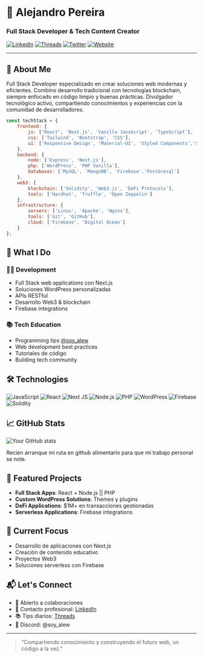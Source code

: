 # 👋 Alejandro Pereira
### Full Stack Developer & Tech Content Creator

[![LinkedIn](https://img.shields.io/badge/LinkedIn-0077B5?style=for-the-badge&logo=linkedin&logoColor=white)](https://linkedin.com/in/soy_alew)
[![Threads](https://img.shields.io/badge/Threads-000000?style=for-the-badge&logo=Threads&logoColor=white)](https://www.threads.net/@soy_alew)
[![Twitter](https://img.shields.io/badge/Twitter-1DA1F2?style=for-the-badge&logo=twitter&logoColor=white)](https://twitter.com/alew140)
[![Website](https://img.shields.io/badge/website-000000?style=for-the-badge&logo=About.me&logoColor=white)](https://alew140.com)

---

## 🚀 About Me
Full Stack Developer especializado en crear soluciones web modernas y eficientes. Combino desarrollo tradicional con tecnologías blockchain, siempre enfocado en código limpio y buenas prácticas. Divulgador tecnológico activo, compartiendo conocimientos y experiencias con la comunidad de desarrolladores.

```javascript
const techStack = {
    frontend: {
        js: ['React', 'Next.js', 'Vanilla JavaScript', 'TypeScript'],
        css: ['Tailwind', 'Bootstrap', 'CSS'],
        ui: ['Responsive Design', 'Material-UI', 'Styled Components','Shadcn']
    },
    backend: {
        node: ['Express', 'Next.js'],
        php: ['WordPress', 'PHP Vanilla'],
        databases: ['MySQL', 'MongoDB', 'Firebase','PostGresql']
    },
    web3: {
        blockchain: ['Solidity', 'Web3.js', 'DeFi Protocols'],
        tools: ['Hardhat', 'Truffle', 'Open Zeppelin']
    },
    infrastructure: {
        servers: ['Linux', 'Apache', 'Nginx'],
        tools: ['Git', 'GitHub'],
        cloud: ['Firebase', 'Digital Ocean']
    }
};
```

## 💼 What I Do

### 👨‍💻 Development
- Full Stack web applications con Next.js
- Soluciones WordPress personalizadas
- APIs RESTful
- Desarrollo Web3 & blockchain
- Firebase integrations

### 📚 Tech Education
- Programming tips [@soy_alew](https://www.threads.net/@soy_alew)
- Web development best practices
- Tutoriales de código
- Building tech community

## 🛠️ Technologies
![JavaScript](https://img.shields.io/badge/javascript-%23323330.svg?style=flat&logo=javascript&logoColor=%23F7DF1E)
![React](https://img.shields.io/badge/react-%2320232a.svg?style=flat&logo=react&logoColor=%2361DAFB)
![Next JS](https://img.shields.io/badge/Next-black?style=flat&logo=next.js&logoColor=white)
![Node.js](https://img.shields.io/badge/node.js-6DA55F?style=flat&logo=node.js&logoColor=white)
![PHP](https://img.shields.io/badge/php-%23777BB4.svg?style=flat&logo=php&logoColor=white)
![WordPress](https://img.shields.io/badge/WordPress-%23117AC9.svg?style=flat&logo=WordPress&logoColor=white)
![Firebase](https://img.shields.io/badge/firebase-%23039BE5.svg?style=flat&logo=firebase)
![Solidity](https://img.shields.io/badge/Solidity-%23363636.svg?style=flat&logo=solidity&logoColor=white)

## 📈 GitHub Stats
![Your GitHub stats](https://github-readme-stats.vercel.app/api?username=alew140&show_icons=true&theme=radical)

Recien arranque mi ruta en github alimentarlo para que mi trabajo personal se note.

## 🌟 Featured Projects
- **Full Stack Apps**: React + Node.js || PHP
- **Custom WordPress Solutions**: Themes y plugins
- **DeFi Applications**: $1M+ en transacciones gestionadas
- **Serverless Applications**: Firebase integrations

## 🎯 Current Focus
- Desarrollo de aplicaciones con Next.js
- Creación de contenido educativo
- Proyectos Web3
- Soluciones serverless con Firebase

## 📬 Let's Connect
- 💼 Abierto a colaboraciones
- 📧 Contacto profesional: [LinkedIn](https://linkedin.com/in/soy_alew)
- 📚 Tips diarios: [Threads](https://www.threads.net/@soy_alew)
- 💬 Discord: @soy_alew

---

> "Compartiendo conocimiento y construyendo el futuro web, un código a la vez."
